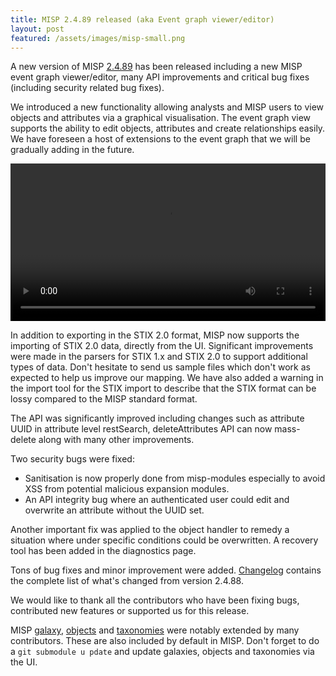 ```yaml
---
title: MISP 2.4.89 released (aka Event graph viewer/editor)
layout: post
featured: /assets/images/misp-small.png
---
```


A new version of MISP [2.4.89](https://github.com/MISP/MISP/tree/v2.4.89) has been released including a new MISP event graph viewer/editor, many API improvements and critical bug fixes (including security related bug fixes).

We introduced a new functionality allowing analysts and MISP users to view objects and attributes via a graphical visualisation. The event graph view supports the ability to edit objects, attributes and create relationships easily. We have foreseen a host of extensions to the event graph that we will be gradually adding in the future.

<div class="myvideo">
   <video  style="display:block; width:100%; height:auto;" autoplay controls loop="loop">
        <source src="{{ site.baseurl }}/assets/images/misp/video/event-graph.webm"  type="video/webm"  />
   </video>
</div>

In addition to exporting in the STIX 2.0 format, MISP now supports the importing of STIX 2.0 data, directly from the UI. Significant improvements were made in the parsers for STIX 1.x and STIX 2.0 to support additional types of data. Don't hesitate to send us sample files which don't work as expected to help us improve our mapping. We have also added a warning in the import tool for the STIX import to describe that the STIX format can be lossy compared to the MISP standard format.

The API was significantly improved including changes such as attribute UUID in attribute level restSearch, deleteAttributes API can now mass-delete along with many other improvements.

Two security bugs were fixed:

- Sanitisation is now properly done from misp-modules especially to avoid XSS from potential malicious expansion modules.
- An API integrity bug where an authenticated user could edit and overwrite an attribute without the UUID set.

Another important fix was applied to the object handler to remedy a situation where under specific conditions could be overwritten. A recovery tool has been added in the diagnostics page.

Tons of bug fixes and minor improvement were added. [Changelog](http://www.misp-project.org/Changelog.txt) contains the complete list of what's changed from version 2.4.88.

We would like to thank all the contributors who have been fixing bugs, contributed new features or supported us for this release.

MISP [galaxy](/galaxy.pdf), [objects](/objects.pdf) and [taxonomies](/taxonomies.pdf) were notably extended by many contributors. These are also included by default in MISP. Don't forget to do a `git submodule u
pdate` and update galaxies, objects and taxonomies via the UI.
